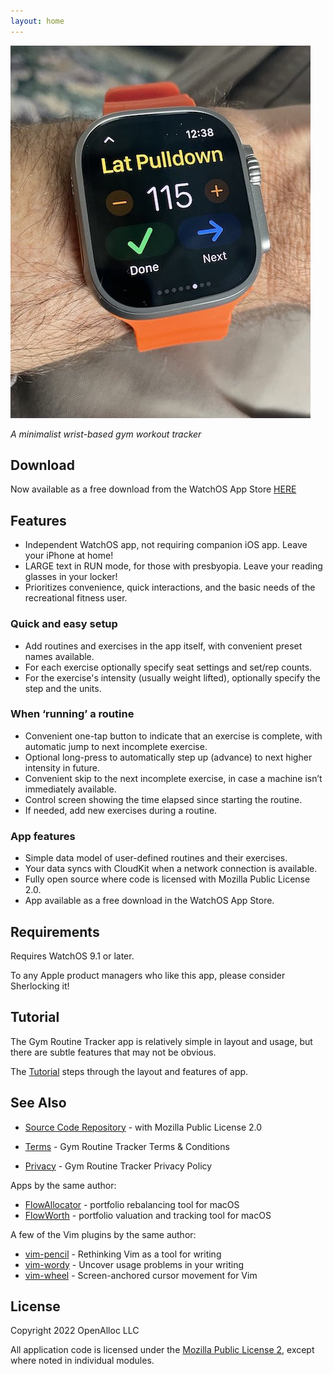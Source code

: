 ```yaml
---
layout: home
---
```


<img src="/assets/images/grt-on-wrist.jpeg" alt="GRT on Wrist" width="480" height="596"/>

_A minimalist wrist-based gym workout tracker_

## Download

Now available as a free download from the WatchOS App Store [HERE](https://apps.apple.com/us/app/gym-routine-tracker/id6444747204)

## Features

- Independent WatchOS app, not requiring companion iOS app. Leave your iPhone at home!
- LARGE text in RUN mode, for those with presbyopia. Leave your reading glasses in your locker!
- Prioritizes convenience, quick interactions, and the basic needs of the recreational fitness user.

### Quick and easy setup

- Add routines and exercises in the app itself, with convenient preset names available.
- For each exercise optionally specify seat settings and set/rep counts. 
- For the exercise's intensity (usually weight lifted), optionally specify the step and the units.

### When ‘running’ a routine

- Convenient one-tap button to indicate that an exercise is complete, with automatic jump to next incomplete exercise.
- Optional long-press to automatically step up (advance) to next higher intensity in future.
- Convenient skip to the next incomplete exercise, in case a machine isn’t immediately available.
- Control screen showing the time elapsed since starting the routine.
- If needed, add new exercises during a routine.

### App features 

- Simple data model of user-defined routines and their exercises.
- Your data syncs with CloudKit when a network connection is available.
- Fully open source where code is licensed with Mozilla Public License 2.0.
- App available as a free download in the WatchOS App Store. 

## Requirements

Requires WatchOS 9.1 or later.

To any Apple product managers who like this app, please consider Sherlocking it!

## Tutorial

The Gym Routine Tracker app is relatively simple in layout and usage, but there are subtle features that may not be obvious.

The [Tutorial](/tutorial/) steps through the layout and features of app.

## See Also

* [Source Code Repository](https://github.com/gym-routine-tracker/Gym-Routine-Tracker-Watch-App) - with Mozilla Public License 2.0

* [Terms](/terms/) - Gym Routine Tracker Terms & Conditions
* [Privacy](/privacy/) - Gym Routine Tracker Privacy Policy

Apps by the same author:

* [FlowAllocator](https://openalloc.github.io/FlowAllocator/index.html) - portfolio rebalancing tool for macOS
* [FlowWorth](https://openalloc.github.io/FlowWorth/index.html) - portfolio valuation and tracking tool for macOS

A few of the Vim plugins by the same author:

* [vim-pencil](https://github.com/preservim/vim-pencil) - Rethinking Vim as a tool for writing
* [vim-wordy](https://github.com/preservim/vim-wordy) - Uncover usage problems in your writing
* [vim-wheel](https://github.com/preservim/vim-wheel) - Screen-anchored cursor movement for Vim

## License

Copyright 2022 OpenAlloc LLC

All application code is licensed under the [Mozilla Public License 2](https://www.mozilla.org/en-US/MPL/2.0/), except where noted in individual modules.

